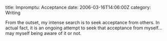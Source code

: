 title: Impromptu: Acceptance
date: 2006-03-16T14:06:00Z
category: Writing

From the outset, my intense search is to seek acceptance from others. In actual fact, it is an ongoing attempt to seek that acceptance from myself… may myself being aware of it or not.
